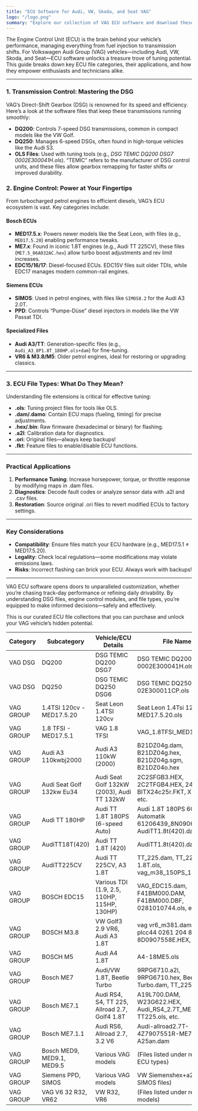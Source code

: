 ```yaml
---
title: "ECU Software for Audi, VW, Skoda, and Seat VAG"
logo: "/logo.png"
summary: "Explore our collection of VAG ECU software and download these files so you can optimize performance, enable diagnostics, and transform your driving experience. "
---
```


The Engine Control Unit (ECU) is the brain behind your vehicle’s performance, managing everything from fuel injection to transmission shifts. For Volkswagen Audi Group (VAG) vehicles—including Audi, VW, Skoda, and Seat—ECU software unlocks a treasure trove of tuning potential. This guide breaks down key ECU file categories, their applications, and how they empower enthusiasts and technicians alike.  

---

### **1. Transmission Control: Mastering the DSG**  
VAG’s Direct-Shift Gearbox (DSG) is renowned for its speed and efficiency. Here’s a look at the software files that keep these transmissions running smoothly:  

- **DQ200**: Controls 7-speed DSG transmissions, common in compact models like the VW Golf.  
- **DQ250**: Manages 6-speed DSGs, often found in high-torque vehicles like the Audi S3.  
- **OLS Files**: Used with tuning tools (e.g., *DSG TEMIC DQ200 DSG7 0002E300041H.ols*). “TEMIC” refers to the manufacturer of DSG control units, and these files allow gearbox remapping for faster shifts or improved durability.  

### **2. Engine Control: Power at Your Fingertips**  
From turbocharged petrol engines to efficient diesels, VAG’s ECU ecosystem is vast. Key categories include:  

#### **Bosch ECUs**  
- **MED17.5.x**: Powers newer models like the Seat Leon, with files (e.g., `MED17.5.20`) enabling performance tweaks.  
- **ME7.x**: Found in iconic 1.8T engines (e.g., Audi TT 225CV), these files (`ME7.5_06A032AC.hex`) allow turbo boost adjustments and rev limit increases.  
- **EDC15/16/17**: Diesel-focused ECUs. EDC15V files suit older TDIs, while EDC17 manages modern common-rail engines.  

#### **Siemens ECUs**  
- **SIMOS**: Used in petrol engines, with files like `SIMOS8.2` for the Audi A3 2.0T.  
- **PPD**: Controls “Pumpe-Düse” diesel injectors in models like the VW Passat TDI.  

#### **Specialized Files**  
- **Audi A3/TT**: Generation-specific files (e.g., `Audi_A3_8P1.8T_180HP.ols+dam`) for fine-tuning.  
- **VR6 & M3.8/M5**: Older petrol engines, ideal for restoring or upgrading classics.  

---

### **3. ECU File Types: What Do They Mean?**  
Understanding file extensions is critical for effective tuning:  
- **.ols**: Tuning project files for tools like OLS.  
- **.dam/.damo**: Contain ECU maps (fueling, timing) for precise adjustments.  
- **.hex/.bin**: Raw firmware (hexadecimal or binary) for flashing.  
- **.a2l**: Calibration data for diagnostics.  
- **.ori**: Original files—always keep backups!  
- **.fkt**: Feature files to enable/disable ECU functions.  

---

### **Practical Applications**  
1. **Performance Tuning**: Increase horsepower, torque, or throttle response by modifying maps in .dam files.  
2. **Diagnostics**: Decode fault codes or analyze sensor data with .a2l and .csv files.  
3. **Restoration**: Source original .ori files to revert modified ECUs to factory settings.  

---

### **Key Considerations**  
- **Compatibility**: Ensure files match your ECU hardware (e.g., MED17.5.1 ≠ MED17.5.20).  
- **Legality**: Check local regulations—some modifications may violate emissions laws.  
- **Risks**: Incorrect flashing can brick your ECU. Always work with backups!  

---


VAG ECU software opens doors to unparalleled customization, whether you’re chasing track-day performance or refining daily drivability. By understanding DSG files, engine control modules, and file types, you’re equipped to make informed decisions—safely and effectively.  

This is our curated ECU file collections that you can purchase and unlock your VAG vehicle’s hidden potential.


| Category       | Subcategory                     | Vehicle/ECU Details                              | File Name(s)                                                                 | File Extension(s) |
|----------------|---------------------------------|--------------------------------------------------|------------------------------------------------------------------------------|-------------------|
| VAG DSG        | DQ200                           | DSG TEMIC DQ200 DSG7                             | DSG TEMIC DQ200 DSG7 0002E300041H.ols                                        | .ols              |
| VAG DSG        | DQ250                           | DSG TEMIC DQ250 DSG6                             | DSG TEMIC DQ250 DSG6 02E300011CP.ols                                         | .ols              |
| VAG GROUP      | 1.4TSI 120cv - MED17.5.20       | Seat Leon 1.4TSI 120cv                           | Seat Leon 1.4Tsi 120cv - MED17.5.20.ols                                      | .ols              |
| VAG GROUP      | 1.8 TFSI - MED17.5.1            | VAG 1.8 TFSI                                     | VAG_1.8TFSI_MED17.5.1.ols                                                   | .ols              |
| VAG GROUP      | Audi A3 110kwbj2000             | Audi A3 110kW (2000)                             | B21DZ04g.dam, B21DZ04g.hex, B21DZ04g.sgm, B21DZ04o.hex                      | .dam, .hex, .sgm  |
| VAG GROUP      | Audi Seat Golf 132kw Eu34       | Audi Seat Golf 132kW (2003), Audi TT 132kW       | 2C2SFGB3.HEX, 2C2TFGB4.HEX, 24C2.zip, BITX24c25r.FKT, X24c25r.a2l, etc.     | .hex, .zip, .fkt, .a2l |
| VAG GROUP      | Audi TT 180HP                   | Audi TT 1.8T 180PS (6-speed Auto)                | Audi 1.8T 180PS 6Gang-Automatik 61206439_8N0906018BD.ols, AudiTT1.8t(420).dam | .ols, .dam        |
| VAG GROUP      | AudiTT18T(420)                  | Audi TT 1.8T (420)                               | AudiTT1.8t(420).dam                                                         | .dam              |
| VAG GROUP      | AudiTT225CV                     | Audi TT 225CV, A3 1.8T                           | TT_225.dam, TT_225.ORI, A3 1.8T.ols, vag_m38_150PS_18T.ols                  | .dam, .ori, .ols  |
| VAG GROUP      | BOSCH EDC15                     | Various TDI (1.9, 2.5, 110HP, 115HP, 130HP)      | VAG_EDC15.dam, F41BM000.DAM, F41BM000.DBF, 0281010744.ols, etc.              | .dam, .dbf, .ols, .ori |
| VAG GROUP      | BOSCH M3.8                      | VW Golf3 2.9 VR6, Audi A3 1.8T                   | vag vr6_m381.dam, vag 1.8t plcc44 0261 204 806.dam, 8D0907558E.HEX, etc.     | .dam, .ols, .hex  |
| VAG GROUP      | BOSCH M5                        | Audi A4 1.8T                                     | A4-18ME5.ols                                                                | .ols              |
| VAG GROUP      | Bosch ME7                       | Audi/VW 1.8T, Beetle Turbo                       | 9RPG6710.a2l, 9RPG6710.hex, Beetle Turbo.dam, TT_225.dam                     | .a2l, .hex, .dam  |
| VAG GROUP      | Bosch ME7.1                     | Audi RS4, S4, TT 225, Allroad 2.7, Golf4 1.8T    | A19L700.DAM, W23G622.HEX, Audi_RS4_2.7T_ME 7.1.ols, TT225.ols, etc.          | .dam, .hex, .ols, .bin |
| VAG GROUP      | Bosch ME7.1.1                   | Audi RS6, Allroad 2.7, 3.2 V6                    | Audi-allroad2.7T-4Z7907551R-ME7.1.1.ols, A25an.dam                           | .ols, .dam        |
| VAG GROUP      | Bosch MED9, MED9.1, MED9.5      | Various VAG models                               | (Files listed under respective ECU types)                                    | .ols, .dam        |
| VAG GROUP      | Siemens PPD, SIMOS              | Various VAG models                               | VW Siemenshex+a2l, (other SIMOS files)                                       | .hex, .a2l        |
| VAG GROUP      | VAG V6 32 R32, VR62             | VW R32, VR6                                      | (Files listed under respective models)                                       | .dam, .hex        |